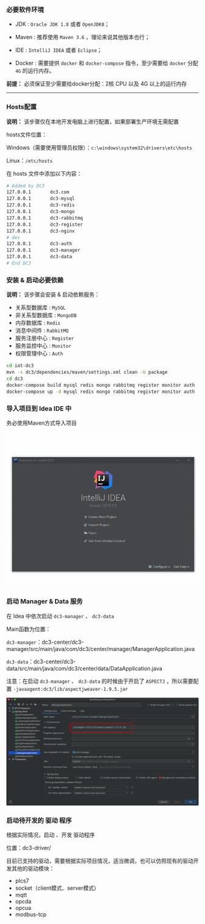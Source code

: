### 必要软件环境

* JDK : `Oracle JDK 1.8` 或者 `OpenJDK8`；

* Maven : 推荐使用 `Maven 3.6` ，理论来说其他版本也行；

* IDE : `IntelliJ IDEA` 或者 `Eclipse`；

* Docker : 需要提供 `docker` 和 `docker-compose` 指令，至少需要给 `docker` 分配 `4G` 的运行内存。

**前提：** 必须保证至少需要给docker分配：2核 CPU 以及 4G 以上的运行内存


---


### Hosts配置

**说明：** 该步骤仅在本地开发电脑上进行配置，如果部署生产环境无需配置

hosts文件位置：

Windows（需要使用管理员权限）：`c:\windows\system32\drivers\etc\hosts`

Linux：`/etc/hosts`

在 hosts 文件中添加以下内容：

```bash
# Added by DC3
127.0.0.1       dc3.com
127.0.0.1       dc3-mysql
127.0.0.1       dc3-redis
127.0.0.1       dc3-mongo
127.0.0.1       dc3-rabbitmq
127.0.0.1       dc3-register
127.0.0.1       dc3-nginx
# dev
127.0.0.1       dc3-auth
127.0.0.1       dc3-manager
127.0.0.1       dc3-data
# End DC3
```


### 安装 & 启动必要依赖

 **说明：** 该步骤会安装 & 启动依赖服务：

 - 关系型数据库 : `MySQL`
 - 非关系型数据库 : `MongoDB`
 - 内存数据库 : `Redis`
 - 消息中间件 : `RabbitMQ`
 - 服务注册中心 : `Register`
 - 服务监控中心 : `Monitor`
 - 权限管理中心 : `Auth`


```bash
cd iot-dc3
mvn -s dc3/dependencies/maven/settings.xml clean -U package
cd dc3
docker-compose build mysql redis mongo rabbitmq register monitor auth
docker-compose up -d mysql redis mongo rabbitmq register monitor auth
```

### 导入项目到 Idea IDE 中

务必使用Maven方式导入项目

 ![import-dc3](../images/idea/import-dc3.gif)


### 启动 Manager & Data 服务

在 Idea 中依次启动 `dc3-manager` 、 `dc3-data` 

 Main函数为位置：

 `dc3-manager`：dc3-center/dc3-manager/src/main/java/com/dc3/center/manager/ManagerApplication.java

 `dc3-data`：dc3-center/dc3-data/src/main/java/com/dc3/center/data/DataApplication.java

 
 注意：在启动 `dc3-manager` 、 `dc3-data` 的时候由于开启了 `ASPECTJ` ，所以需要配置 `-javaagent:dc3/lib/aspectjweaver-1.9.5.jar`

![](../images/idea/aspectj.png)


### 启动待开发的 驱动 程序

 根据实际情况，启动 、开发 驱动程序

 位置：dc3-driver/

 目前已支持的驱动，需要根据实际项目情况，适当微调，也可以仿照现有的驱动开发其他的驱动模块：

 - plcs7
 - socket（client模式、server模式）
 - mqtt
 - opcda
 - opcua
 - modbus-tcp
